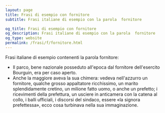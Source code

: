 ```yaml
---
layout: page
title: Frasi di esempio con fornitore 
subtitle: Frasi italiane di esempio con la parola  fornitore

og_title: Frasi di esempio con fornitore 
og_description: Frasi italiane di esempio con la parola  fornitore
og_type: website
permalink: /frasi/f/fornitore.html
---
```


Frasi italiane di esempio contenenti la parola fornitore:


- Il parco, bene nazionale posseduto all'epoca dal fornitore dell'esercito Bourguin, era per caso aperto.
- Anche la maggiore aveva la sua chimera: vedeva nell'azzurro un fornitore, qualche grosso appaltatore ricchissimo, un marito splendidamente cretino, un milione fatto uomo, o anche un prefetto; i ricevimenti della prefettura, un usciere in anticamera con la catena al collo, i balli ufficiali, i discorsi del sindaco, essere «la signora prefettessa», ecco cosa turbinava nella sua immaginazione.
